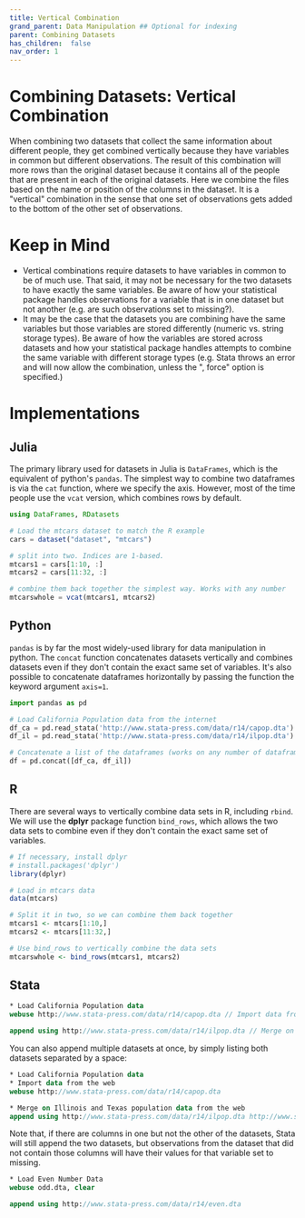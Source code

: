 ```yaml
---
title: Vertical Combination
grand_parent: Data Manipulation ## Optional for indexing
parent: Combining Datasets
has_children:  false
nav_order: 1
---
```


# Combining Datasets: Vertical Combination

When combining two datasets that collect the same information about different people, they get combined vertically because they have variables in common but different observations. The result of this combination will more rows than the original dataset because it contains all of the people that are present in each of the original datasets. Here we combine the files based on the name or position of the columns in the dataset. It is a "vertical" combination in the sense that one set of observations gets added to the bottom of the other set of observations. 

# Keep in Mind 
- Vertical combinations require datasets to have variables in common to be of much use. That said, it may not be necessary for the two datasets to have exactly the same variables. Be aware of how your statistical package handles observations for a variable that is in one dataset but not another (e.g. are such observations set to missing?). 
- It may be the case that the datasets you are combining have the same variables but those variables are stored differently (numeric vs. string storage types). Be aware of how the variables are stored across datasets and how your statistical package handles attempts to combine the same variable with different storage types (e.g. Stata throws an error and will now allow the combination, unless the ", force" option is specified.) 

# Implementations

## Julia

The primary library used for datasets in Julia is `DataFrames`, which is the equivalent of python's `pandas`. The simplest way to combine two dataframes is via the `cat` function, where we specify the axis. However, most of the time people use the `vcat` version, which combines rows by default.

```julia
using DataFrames, RDatasets

# Load the mtcars dataset to match the R example
cars = dataset("dataset", "mtcars")

# split into two. Indices are 1-based.
mtcars1 = cars[1:10, :]
mtcars2 = cars[11:32, :]

# combine them back together the simplest way. Works with any number
mtcarswhole = vcat(mtcars1, mtcars2)

``` 

## Python

`pandas` is by far the most widely-used library for data manipulation in python. The `concat` function concatenates datasets vertically and combines datasets even if they don't contain the exact same set of variables. It's also possible to concatenate dataframes horizontally by passing the function the keyword argument `axis=1`.

```python
import pandas as pd

# Load California Population data from the internet
df_ca = pd.read_stata('http://www.stata-press.com/data/r14/capop.dta')
df_il = pd.read_stata('http://www.stata-press.com/data/r14/ilpop.dta')

# Concatenate a list of the dataframes (works on any number of dataframes)
df = pd.concat([df_ca, df_il])

```

## R

There are several ways to vertically combine data sets in R, including `rbind`. We will use the **dplyr** package function `bind_rows`, which allows the two data sets to combine even if they don't contain the exact same set of variables.

```r
# If necessary, install dplyr
# install.packages('dplyr')
library(dplyr)

# Load in mtcars data
data(mtcars)

# Split it in two, so we can combine them back together
mtcars1 <- mtcars[1:10,]
mtcars2 <- mtcars[11:32,]

# Use bind_rows to vertically combine the data sets
mtcarswhole <- bind_rows(mtcars1, mtcars2)
```

## Stata

```stata
* Load California Population data
webuse http://www.stata-press.com/data/r14/capop.dta // Import data from the web 

append using http://www.stata-press.com/data/r14/ilpop.dta // Merge on Illinois population data from the web 
```
You can also append multiple datasets at once, by simply listing both datasets separated by a space: 

```stata
* Load California Population data
* Import data from the web 
webuse http://www.stata-press.com/data/r14/capop.dta 

* Merge on Illinois and Texas population data from the web 
append using http://www.stata-press.com/data/r14/ilpop.dta http://www.stata-press.com/data/r14/txpop.dta 
```
Note that, if there are columns in one but not the other of the datasets, Stata will still append the two datasets, but observations from the dataset that did not contain those columns will have their values for that variable set to missing. 

```stata
* Load Even Number Data 
webuse odd.dta, clear 

append using http://www.stata-press.com/data/r14/even.dta 

```

